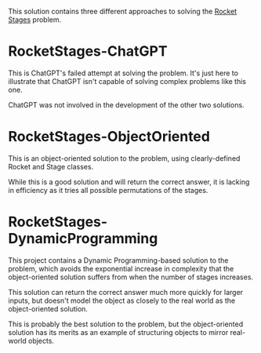 ﻿This solution contains three different approaches to solving the [Rocket Stages](https://open.kattis.com/problems/rocketstages) problem.

# RocketStages-ChatGPT
This is ChatGPT's failed attempt at solving the problem. It's just here to illustrate that ChatGPT isn't capable of 
solving complex problems like this one.

ChatGPT was not involved in the development of the other two solutions.

# RocketStages-ObjectOriented
This is an object-oriented solution to the problem, using clearly-defined Rocket and Stage classes.

While this is a good solution and will return the correct answer, it is lacking in efficiency as it tries all possible permutations of the stages.

# RocketStages-DynamicProgramming
This project contains a Dynamic Programming-based solution to the problem, which avoids the exponential increase in complexity
that the object-oriented solution suffers from when the number of stages increases.

This solution can return the correct answer much more quickly for larger inputs, but doesn't model the object as closely to 
the real world as the object-oriented solution.

This is probably the best solution to the problem, but the object-oriented solution has its merits as an example of structuring
objects to mirror real-world objects.